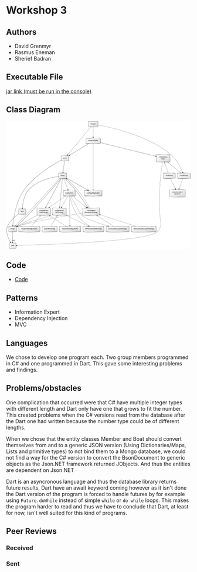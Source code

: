 # Workshop 3

## Authors
- David Grenmyr
- Rasmus Eneman
- Sherief Badran

## Executable File
[jar link (must be run in the console)](https://github.com/Grenmyr/workshop3IDV407/raw/master/blackjack.jar)

## Class Diagram
![Class Diagram](https://raw.githubusercontent.com/Grenmyr/workshop3IDV407/master/klassdiagram.png)

## Code
- [Code](https://github.com/Grenmyr/workshop3IDV407/tree/master/BlackJack)

## Patterns
- Information Expert
- Dependency Injection
- MVC

## Languages
We chose to develop one program each. Two group members programmed in C# and one programmed in Dart. This
gave some interesting problems and findings.

## Problems/obstacles
One complication that occurred were that C# have multiple integer types with different length and Dart only
have one that grows to fit the number. This created problems when the C# versions read from the database after
the Dart one had written because the number type could be of different lengths.

When we chose that the entity classes Member and Boat should convert themselves from and to a generic JSON version
(Using Dictionaries/Maps, Lists and primitive types) to not bind them to a Mongo database, we could not find a way
for the C# version to convert the BsonDocument to generic objects as the Json.NET framework returned JObjects. And
thus the entities are dependent on Json.NET

Dart is an asyncronous language and thus the database library returns future results, Dart have an await keyword coming
however as it isn't done the Dart version of the program is forced to handle futures by for example using `Future.doWhile`
instead of simple `while` or `do while` loops. This makes the program harder to read and thus we have to conclude
that Dart, at least for now, isn't well suited for this kind of programs.

## Peer Reviews
### Received
### Sent

